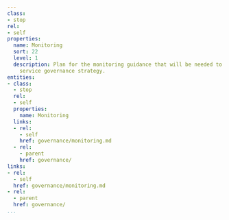 ```yaml
---
class:
- stop
rel:
- self
properties:
  name: Monitoring
  sort: 22
  level: 1
  description: Plan for the monitoring guidance that will be needed to drive a wider
    service governance strategy.
entities:
- class:
  - stop
  rel:
  - self
  properties:
    name: Monitoring
  links:
  - rel:
    - self
    href: governance/monitoring.md
  - rel:
    - parent
    href: governance/
links:
- rel:
  - self
  href: governance/monitoring.md
- rel:
  - parent
  href: governance/
...
```

